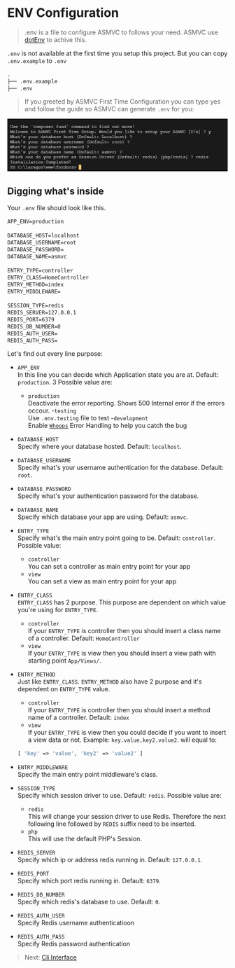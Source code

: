 # ENV Configuration

> .env is a file to configure ASMVC to follows your need. ASMVC use [dotEnv](https://github.com/vlucas/phpdotenv) to achive this.

`.env` is not available at the first time you setup this project. But you can copy `.env.example` to `.env`

```text
.
├── .env.example
├── .env
```

> If you greeted by ASMVC First Time Configuration you can type yes and follow the guide so ASMVC can generate `.env` for you:

![firstsetup](img/firstsetup.png)

## Digging what's inside

Your `.env` file should look like this.

```.env
APP_ENV=production

DATABASE_HOST=localhost
DATABASE_USERNAME=root
DATABASE_PASSWORD=
DATABASE_NAME=asmvc

ENTRY_TYPE=controller
ENTRY_CLASS=HomeController
ENTRY_METHOD=index
ENTRY_MIDDLEWARE=

SESSION_TYPE=redis
REDIS_SERVER=127.0.0.1
REDIS_PORT=6379
REDIS_DB_NUMBER=0
REDIS_AUTH_USER=
REDIS_AUTH_PASS=
```

Let's find out every line purpose:

- `APP_ENV`<br>
  In this line you can decide which Application state you are at. Default: `production`. 3 Possible value are:

  - `production`<br>
    Deactivate the error reporting. Shows 500 Internal error if the errors occour. -`testing`<br>
    Use `.env.testing` file to test -`development`<br>
    Enable [`Whoops`](https://github.com/filp/whoops) Error Handling to help you catch the bug

- `DATABASE_HOST`<br>
  Specify where your database hosted. Default: `localhost`.

- `DATABASE_USERNAME`<br>
  Specify what's your username authentication for the database. Default: `root`.

- `DATABASE_PASSWORD`<br>
  Specify what's your authentication password for the database.

- `DATABASE_NAME`<br>
  Specify which database your app are using. Default: `asmvc`.

- `ENTRY_TYPE`<br>
  Specify what's the main entry point going to be. Default: `controller`. Possible value:

  - `controller`<br>
    You can set a controller as main entry point for your app
  - `view`<br>
    You can set a view as main entry point for your app

- `ENTRY_CLASS`<br>
  `ENTRY_CLASS` has 2 purpose. This purpose are dependent on which value you're using for `ENTRY_TYPE`.

  - `controller`<br>
    If your `ENTRY_TYPE` is controller then you should insert a class name of a controller. Default: `HomeController`
  - `view`<br>
    If your `ENTRY_TYPE` is view then you should insert a view path with starting point `App/Views/`.

- `ENTRY_METHOD`<br>
  Just like `ENTRY_CLASS`. `ENTRY_METHOD` also have 2 purpose and it's dependent on `ENTRY_TYPE` value.

  - `controller`<br>
    If your `ENTRY_TYPE` is controller then you should insert a method name of a controller. Default: `index`
  - `view`<br>
    If your `ENTRY_TYPE` is view then you could decide if you want to insert a view data or not.
    Example: `key.value,key2.value2`.
    will equal to:

  ```php
  [ 'key' => 'value', 'key2' => 'value2' ]
  ```

- `ENTRY_MIDDLEWARE`<br>
  Specify the main entry point middleware's class.

- `SESSION_TYPE`<br>
  Specify which session driver to use. Default: `redis`. Possible value are:

  - `redis`<br>
    This will change your session driver to use Redis. Therefore the next following line followed by `REDIS` suffix need to be inserted.
  - `php`<br>
    This will use the default PHP's Session.

- `REDIS_SERVER`<br>
  Specify which ip or address redis running in. Default: `127.0.0.1`.

- `REDIS_PORT`<br>
  Specify which port redis running in. Default: `6379`.

- `REDIS_DB_NUMBER`<br>
  Specify which redis's database to use. Default: `0`.

- `REDIS_AUTH_USER`<br>
  Specify Redis username authenticatioon

- `REDIS_AUTH_PASS`<br>
  Specify Redis password authentication

> Next: [Cli Interface](/clicommands)

